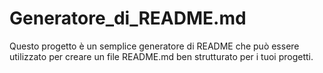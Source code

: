 # Generatore_di_README.md
Questo progetto è un semplice generatore di README che può essere utilizzato per creare un file README.md ben strutturato per i tuoi progetti.
